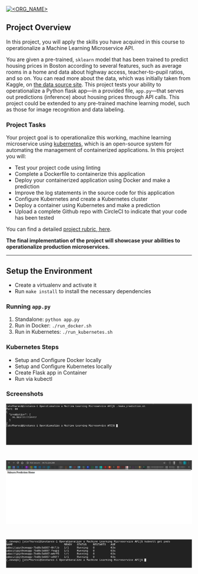 [![<ORG_NAME>](https://circleci.com/gh/atefhares/Udacity_Operationalize_a_Machine_Learning_Microservice_API.svg?style=svg)](<atefhares/Udacity_Operationalize_a_Machine_Learning_Microservice_API>)

## Project Overview

In this project, you will apply the skills you have acquired in this course to operationalize a Machine Learning Microservice API. 

You are given a pre-trained, `sklearn` model that has been trained to predict housing prices in Boston according to several features, such as average rooms in a home and data about highway access, teacher-to-pupil ratios, and so on. You can read more about the data, which was initially taken from Kaggle, on [the data source site](https://www.kaggle.com/c/boston-housing). This project tests your ability to operationalize a Python flask app—in a provided file, `app.py`—that serves out predictions (inference) about housing prices through API calls. This project could be extended to any pre-trained machine learning model, such as those for image recognition and data labeling.

### Project Tasks

Your project goal is to operationalize this working, machine learning microservice using [kubernetes](https://kubernetes.io/), which is an open-source system for automating the management of containerized applications. In this project you will:
* Test your project code using linting
* Complete a Dockerfile to containerize this application
* Deploy your containerized application using Docker and make a prediction
* Improve the log statements in the source code for this application
* Configure Kubernetes and create a Kubernetes cluster
* Deploy a container using Kubernetes and make a prediction
* Upload a complete Github repo with CircleCI to indicate that your code has been tested

You can find a detailed [project rubric, here](https://review.udacity.com/#!/rubrics/2576/view).

**The final implementation of the project will showcase your abilities to operationalize production microservices.**

---

## Setup the Environment

* Create a virtualenv and activate it
* Run `make install` to install the necessary dependencies

### Running `app.py`

1. Standalone:  `python app.py`
2. Run in Docker:  `./run_docker.sh`
3. Run in Kubernetes:  `./run_kubernetes.sh`

### Kubernetes Steps

* Setup and Configure Docker locally
* Setup and Configure Kubernetes locally
* Create Flask app in Container
* Run via kubectl

### Screenshots
![](https://github.com/atefhares/Udacity_Operationalize_a_Machine_Learning_Microservice_API/blob/master/screenshots/Selection_012.png)
#
![](https://github.com/atefhares/Udacity_Operationalize_a_Machine_Learning_Microservice_API/blob/master/screenshots/Selection_013.png)
#
![](https://github.com/atefhares/Udacity_Operationalize_a_Machine_Learning_Microservice_API/blob/master/screenshots/kubernetes.png)

